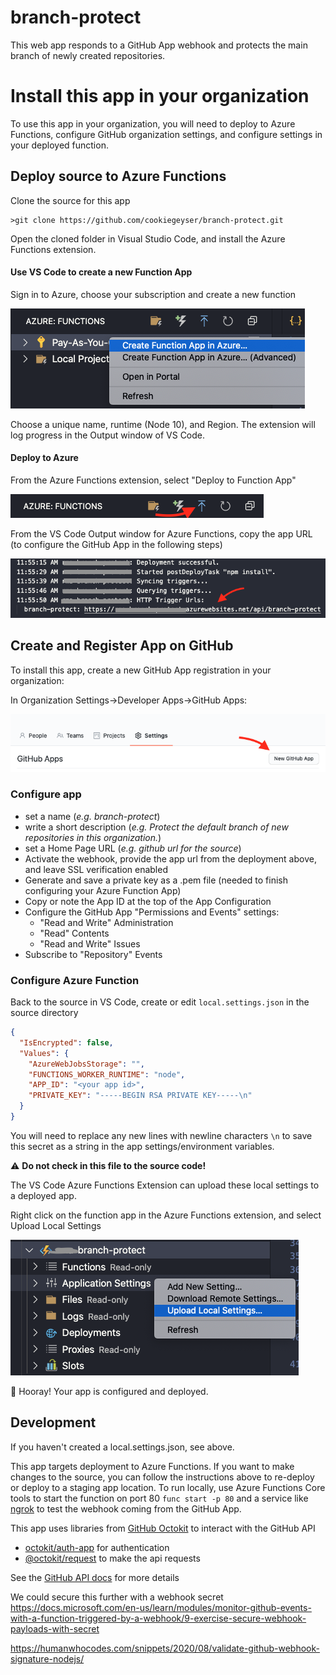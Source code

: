 # branch-protect

This web app responds to a GitHub App webhook and protects the main branch of newly created repositories.

# Install this app in your organization
To use this app in your organization, you will need to deploy to Azure Functions, configure GitHub organization settings, and configure settings in your deployed function.

## Deploy source to Azure Functions
Clone the source for this app
```shell
>git clone https://github.com/cookiegeyser/branch-protect.git
```
Open the cloned folder in Visual Studio Code, and install the Azure Functions extension.

#### Use VS Code to create a new Function App
Sign in to Azure, choose your subscription and create a new function

![](docs/new-func-in-azure.png)

Choose a unique name, runtime (Node 10), and Region. The extension will log progress in the Output window of VS Code.

#### Deploy to Azure
From the Azure Functions extension, select "Deploy to Function App"

![](docs/deploy.png)

From the VS Code Output window for Azure Functions, copy the app URL (to configure the GitHub App in the following steps)

![](docs/app-url.png)

## Create and Register App on GitHub

To install this app, create a new GitHub App registration in your organization:

In Organization Settings->Developer Apps->GitHub Apps:

![](docs/new-app.png)


### Configure app
- set a name (_e.g. branch-protect_)
- write a short description (_e.g. Protect the default branch of new repositories in this organization._)
- set a Home Page URL (_e.g. github url for the source_)
- Activate the webhook, provide the app url from the deployment above, and leave SSL verification enabled
- Generate and save a private key as a .pem file (needed to finish configuring your Azure Function App)
- Copy or note the App ID at the top of the App Configuration
- Configure the GitHub App "Permissions and Events" settings:
  - "Read and Write" Administration
  - "Read" Contents
  - "Read and Write" Issues
- Subscribe to "Repository" Events

### Configure Azure Function
Back to the source in VS Code, create or edit `local.settings.json` in the source directory
```JSON
{
  "IsEncrypted": false,
  "Values": {
    "AzureWebJobsStorage": "",
    "FUNCTIONS_WORKER_RUNTIME": "node",
    "APP_ID": "<your app id>",
    "PRIVATE_KEY": "-----BEGIN RSA PRIVATE KEY-----\n"
  }
}
```
You will need to replace any new lines with newline characters `\n` to save this secret as a string in the app settings/environment variables.

:warning: **Do not check in this file to the source code!**

The VS Code Azure Functions Extension can upload these local settings to a deployed app.

Right click on the function app in the Azure Functions extension, and select Upload Local Settings

![](docs/upload-settings.png)

:partying_face: Hooray! Your app is configured and deployed.

## Development

If you haven't created a local.settings.json, see above.

This app targets deployment to Azure Functions. If you want to make changes to the source, you can follow the instructions above to re-deploy or deploy to a staging app location. To run locally, use Azure Functions Core tools to start the function on port 80 `func start -p 80` and a service like [ngrok](https://ngrok.com/) to test the webhook coming from the GitHub App.

This app uses libraries from [GitHub Octokit](https://github.com/octokit) to interact with the GitHub API
- [octokit/auth-app](https://github.com/octokit/auth-app.js) for authentication
- [@octokit/request](https://github.com/octokit/request.js) to make the api requests

See the [GitHub API docs](https://docs.github.com/en/free-pro-team@latest/rest) for more details
 

We could secure this further with a webhook secret
https://docs.microsoft.com/en-us/learn/modules/monitor-github-events-with-a-function-triggered-by-a-webhook/9-exercise-secure-webhook-payloads-with-secret

https://humanwhocodes.com/snippets/2020/08/validate-github-webhook-signature-nodejs/
